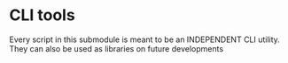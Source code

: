 # CLI tools

Every script in this submodule is meant to be an INDEPENDENT CLI utility.
They can also be used as libraries on future developments